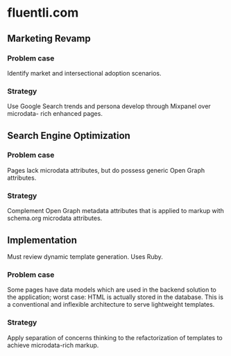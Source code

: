 # fluentli.com

## Marketing Revamp

### Problem case

Identify market and intersectional adoption scenarios.

### Strategy

Use Google Search trends and persona develop through Mixpanel over microdata-
rich enhanced pages.

## Search Engine Optimization

### Problem case

Pages lack microdata attributes, but do possess generic Open Graph attributes.

### Strategy

Complement Open Graph metadata attributes that is applied to markup with 
schema.org microdata attributes.

## Implementation

Must review dynamic template generation. Uses Ruby.

### Problem case

Some pages have data models which are used in the backend solution to the 
application; worst case: HTML is actually stored in the database. This is 
a conventional and inflexible architecture to serve lightweight templates.

### Strategy

Apply separation of concerns thinking to the refactorization of templates 
to achieve microdata-rich markup.
